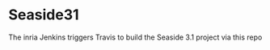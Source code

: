 Seaside31
=========

The inria Jenkins triggers Travis to build the Seaside 3.1 project via this repo
